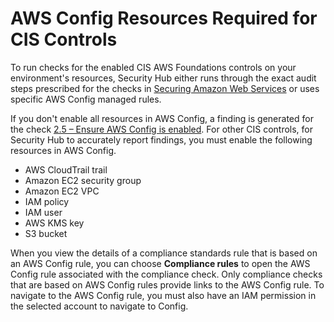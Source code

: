 # AWS Config Resources Required for CIS Controls<a name="securityhub-standards-cis-config-resources"></a>

To run checks for the enabled CIS AWS Foundations controls on your environment's resources, Security Hub either runs through the exact audit steps prescribed for the checks in [Securing Amazon Web Services](https://www.cisecurity.org/benchmark/amazon_web_services/) or uses specific AWS Config managed rules\.

If you don't enable all resources in AWS Config, a finding is generated for the check [2\.5 – Ensure AWS Config is enabled](securityhub-cis-controls.md#securityhub-cis-controls-2.5)\. For other CIS controls, for Security Hub to accurately report findings, you must enable the following resources in AWS Config\.
+ AWS CloudTrail trail
+ Amazon EC2 security group
+ Amazon EC2 VPC
+ IAM policy
+ IAM user
+ AWS KMS key
+ S3 bucket

When you view the details of a compliance standards rule that is based on an AWS Config rule, you can choose **Compliance rules** to open the AWS Config rule associated with the compliance check\. Only compliance checks that are based on AWS Config rules provide links to the AWS Config rule\. To navigate to the AWS Config rule, you must also have an IAM permission in the selected account to navigate to Config\.